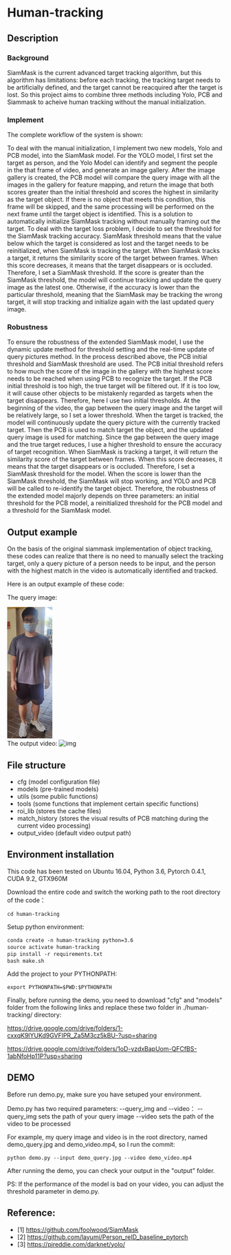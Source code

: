 # Human-tracking

## Description 

### Background
SiamMask is the current advanced target tracking algorithm, but this algorithm has limitations: before each tracking, the tracking target needs to be artificially defined, and the target cannot be reacquired after the target is lost. So this project aims to combine three methods including Yolo, PCB and Siammask to acheive human tracking without the manual initialization.

### Implement
The complete workflow of the system is shown:


To deal with the manual initialization, I implement two new models, Yolo and PCB model, into the SiamMask model. For the YOLO model, I first set the target as person, and the Yolo Model can identify and segment the people in the that frame of video, and generate an image gallery. After the image gallery is created, the PCB model will compare the query image with all the images in the gallery for feature mapping, and return the image that both scores greater than the initial threshold and scores the highest in similarity as the target object. If there is no object that meets this condition, this frame will be skipped, and the same processing will be performed on the next frame until the target object is identified. This is a solution to automatically initialize SiamMask tracking without manually framing out the target.
To deal with the target loss problem, I decide to set the threshold for the SiamMask tracking accuracy. SiamMask threshold means that the value below which the target is considered as lost and the target needs to be reinitialized, when SiamMask is tracking the target. When SiamMask tracks a target, it returns the similarity score of the target between frames. When this score decreases, it means that the target disappears or is occluded. Therefore, I set a SiamMask threshold. If the score is greater than the SiamMask threshold, the model will continue tracking and update the query image as the latest one. Otherwise, if the accuracy is lower than the particular threshold, meaning that the SiamMask may be tracking the wrong target, it will stop tracking and initialize again with the last updated query image.

### Robustness 
To ensure the robustness of the extended SiamMask model, I use the dynamic update method for threshold setting and the real-time update of query pictures method. In the process described above, the PCB initial threshold and SiamMask threshold are used. The PCB initial threshold refers to how much the score of the image in the gallery with the highest score needs to be reached when using PCB to recognize the target. If the PCB initial threshold is too high, the true target will be filtered out. If it is too low, it will cause other objects to be mistakenly regarded as targets when the target disappears. Therefore, here I use two initial thresholds. At the beginning of the video, the gap between the query image and the target will be relatively large, so I set a lower threshold. When the target is tracked, the model will continuously update the query picture with the currently tracked target. Then the PCB is used to match target the object, and the updated query image is used for matching. Since the gap between the query image and the true target reduces, I use a higher threshold to ensure the accuracy of target recognition. When SiamMask is tracking a target, it will return the similarity score of the target between frames. When this score decreases, it means that the target disappears or is occluded. Therefore, I set a SiamMask threshold for the model. When the score is lower than the SiamMask threshold, the SiamMask will stop working, and YOLO and PCB will be called to re-identify the target object.
Therefore, the robustness of the extended model majorly depends on three parameters: an initial threshold for the PCB model, a reinitialized threshold for the PCB model and a threshold for the SiamMask model.

## Output example
On the basis of the original siammask implementation of object tracking, these codes can realize that there is no need to manually select the tracking target, only a query picture of a person needs to be input, and the person with the highest match in the video is automatically identified and tracked.

Here is an output example of these code:

The query image:

<img src="https://github.com/zzh-ed/human-tracking/blob/master/demo_query.jpg" width="105" height="305" /><br/>
The output video:
![img](https://github.com/zzh-ed/human-tracking/blob/master/demo_output.gif)

## File structure
- cfg (model configuration file)
- models (pre-trained models)
- utils (some public functions)
- tools (some functions that implement certain specific functions)
- roi_lib (stores the cache files)
- match_history (stores the visual results of PCB matching during the current video processing)
- output_video (default video output path)

## Environment installation

This code has been tested on Ubuntu 16.04, Python 3.6, Pytorch 0.4.1, CUDA 9.2, GTX960M

Download the entire code and switch the working path to the root directory of the code：
```
cd human-tracking
```
Setup python environment:
```
conda create -n human-tracking python=3.6
source activate human-tracking
pip install -r requirements.txt
bash make.sh
```
Add the project to your PYTHONPATH:
```
export PYTHONPATH=$PWD:$PYTHONPATH
```

Finally, before running the demo, you need to download "cfg" and "models" folder from the following links and replace these two folder in ./human-tracking/ directory:

https://drive.google.com/drive/folders/1-cxxqK9lYUKd9GVFlPR_Za5M3cz5kBU-?usp=sharing

https://drive.google.com/drive/folders/1oD-vzdxBapUom-QFCfBS-1abNfoHp11P?usp=sharing


## DEMO

Before run demo.py, make sure you have setuped your environment.

Demo.py has two required parameters: --query_img and --video：
--query_img sets the path of your query image 
--video sets the path of the video to be processed

For example, my query image and video is in the root directory, named demo_query.jpg and demo_video.mp4, so I run the commit:
```
python demo.py --input demo_query.jpg --video demo_video.mp4
```
After running the demo, you can check your output in the "output" folder.

PS: If the performance of the model is bad on your video, you can adjust the threshold parameter in demo.py.


## Reference:
- [1] https://github.com/foolwood/SiamMask
- [2] https://github.com/layumi/Person_reID_baseline_pytorch
- [3] https://pjreddie.com/darknet/yolo/

